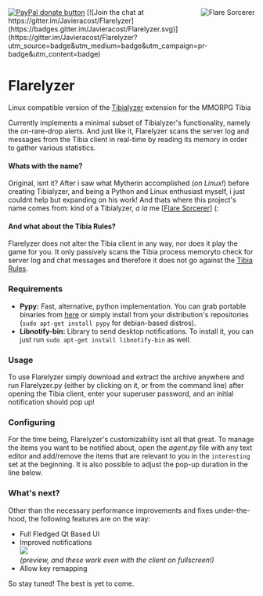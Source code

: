 <img align="right" src="http://i.imgur.com/Lgwgp5D.gif" alt="Flare Sorcerer">
<span class="badge-paypal"><a href="https://www.paypal.com/cgi-bin/webscr?cmd=_s-xclick&amp;hosted_button_id=XU6L3JCZGKHSG" title="Donate to this project using Paypal"><img src="https://img.shields.io/badge/paypal-donate-blue.svg" alt="PayPal donate button" /></a></span>
[![Join the chat at https://gitter.im/Javieracost/Flarelyzer](https://badges.gitter.im/Javieracost/Flarelyzer.svg)](https://gitter.im/Javieracost/Flarelyzer?utm_source=badge&utm_medium=badge&utm_campaign=pr-badge&utm_content=badge)

# Flarelyzer


Linux compatible version of the [Tibialyzer](https://github.com/Mytherin/Tibialyzer) extension for the MMORPG Tibia

Currently implements a minimal subset of Tibialyzer's functionality, namely the on-rare-drop alerts. And just like it, Flarelyzer scans the server log and messages from the Tibia client in real-time by reading its memory in order to gather various statistics.

#### Whats with the name?
Original, isnt it? After i saw what Mytherin accomplished (*_on Linux!_*) before creating Tibialyzer, and being a Python and Linux enthusiast myself, i just couldnt help but expanding on his work! And thats where this project's name comes from: kind of a Tibialyzer, _a la_ me [[Flare Sorcerer](http://www.tibia.com/community/?subtopic=characters&name=Flare+Sorcerer)] (:

#### And what about the Tibia Rules?
Flarelyzer does not alter the Tibia client in any way, nor does it play the game for you. It only passively scans the Tibia process memoryto check for server log and chat messages and therefore it does not go against the [Tibia Rules](http://www.tibia.com/support/?subtopic=tibiarules&rule=3b).

### Requirements
* __Pypy:__
    Fast, alternative, python implementation. You can grab portable binaries from [here](http://github.com/squeaky-pl/portable-pypy#latest-python-27-release) or simply install from your distribution's repositories (`sudo apt-get install pypy` for debian-based distros).
* __Libnotify-bin:__
    Library to send desktop notifications.  To install it, you can just run `sudo apt-get install libnotify-bin` as well.

### Usage
To use Flarelyzer simply download and extract the archive anywhere and run Flarelyzer.py (either by clicking on it, or from the command line) after opening the Tibia client, enter your superuser password, and an initial notification should pop up!

### Configuring
For the time being, Flarelyzer's customizability isnt all that great. To manage the items you want to be notified about, open the _agent.py_ file with any text editor and add/remove the items that are relevant to you in the `interesting` set at the beginning. It is also possible to adjust the pop-up duration in the line below.

### What's next?
Other than the necessary performance improvements and fixes under-the-hood, the following features are on the way:
* Full Fledged Qt Based UI
* Improved notifications<br>
  <img src="http://i.imgur.com/jJtMJjE.jpg"><br>
  _(preview, and these work even with the client on fullscreen!)_
* Allow key remapping

So stay tuned! The best is yet to come.
